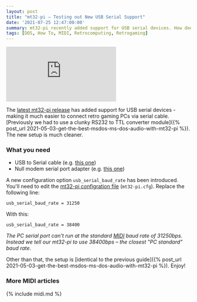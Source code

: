 ```yaml
---
layout: post
title: "mt32-pi – Testing out New USB Serial Support"
date: '2021-07-25 12:47:00:00'
summary: mt32-pi recently added support for USB serial devices. How does it work?
tags: [DOS, How To, MIDI, Retrocomputing, Retrogaming]
---
```


<div class="youtube-container">
<iframe src="https://www.youtube.com/embed/SxMjDsT9rEo?rel=0" 
frameborder="0" allowfullscreen class="youtube-video"></iframe>
</div> 

The <a href="https://github.com/dwhinham/mt32-pi/releases/tag/v0.10.0" target="_blank">latest mt32-pi release</a> has added support for USB serial devices - making it much easier to connect retro gaming PCs via serial cable. [Previously we had to use a clunky RS232 to TTL converter module]({% post_url 2021-05-03-get-the-best-msdos-ms-dos-audio-with-mt32-pi %}). The new setup is much cleaner.

### What you need

* USB to Serial cable (e.g. <a href="https://www.amazon.com/gp/product/B00IDSM6BW" target="_blank">this one</a>)
* Null modem serial port adapter (e.g. <a href="https://www.amazon.com/gp/product/B075XGRLXW" target="_blank">this one</a>)

A new configuration option <code>usb_serial_baud_rate</code> has been introduced. You'll need to edit the <a href="https://github.com/dwhinham/mt32-pi/wiki/Configuration-file" target="_blank">mt32-pi configration file</a> (<code>mt32-pi.cfg</code>). Replace the following line:

````
usb_serial_baud_rate = 31250
```` 

With this:

````
usb_serial_baud_rate = 38400
```` 

<i>The PC serial port can't run at the standard <a href="https://en.wikipedia.org/wiki/MIDI" target="_blank">
MIDI</a> baud rate of 31250bps. Instead we tell our mt32-pi to use 38400bps – the closest "PC standard" baud rate.</i>

Other than that, the setup is [identical to the previous guide]({% post_url 2021-05-03-get-the-best-msdos-ms-dos-audio-with-mt32-pi %}). Enjoy! 


### More MIDI articles

{% include midi.md %}






